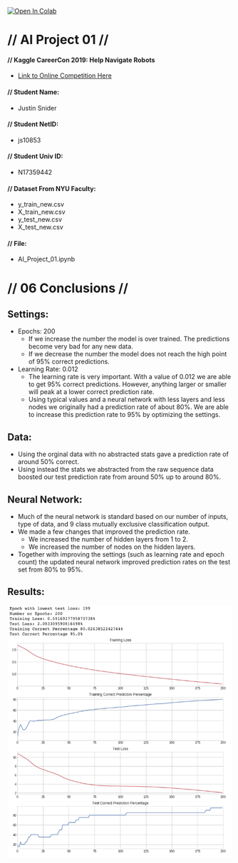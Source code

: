 [![Open In Colab](https://colab.research.google.com/assets/colab-badge.svg)](https://colab.research.google.com/github/aobject/NYU-AI-Project-01/blob/master/AI_Project_01.ipynb)

# // **AI Project 01** //
#### // **Kaggle CareerCon 2019:** Help Navigate Robots

- [Link to Online Competition Here](https://www.kaggle.com/c/career-con-2019/overview)

#### // Student Name: 
- Justin Snider 

#### // Student NetID: 
- js10853

#### // Student Univ ID: 
- N17359442

#### // Dataset From NYU Faculty:
- y_train_new.csv
- X_train_new.csv
- y_test_new.csv
- X_test_new.csv

#### // File:
- AI_Project_01.ipynb

# // **06 Conclusions** // 
## Settings: 
- Epochs: 200 
  - If we increase the number the model is over trained. The predictions become very bad for any new data. 
  - If we decrease the number the model does not reach the high point of 95% correct predictions. 
- Learning Rate: 0.012
  - The learning rate is very important. With a value of 0.012 we are able to get 95% correct predictions. However, anything larger or smaller will peak at a lower correct prediction rate. 
  - Using typical values and a neural network with less layers and less nodes we originally had a prediction rate of about 80%. We are able to increase this prediction rate to 95% by optimizing the settings. 

## Data: 
- Using the orginal data with no abstracted stats gave a prediction rate of around 50% correct. 
- Using instead the stats we abstracted from the raw sequence data boosted our test prediction rate from around 50% up to around 80%. 

## Neural Network: 
- Much of the neural network is standard based on our number of inputs, type of data, and 9 class mutually exclusive classification output. 
- We made a few changes that improved the prediction rate.
  - We increased the number of hidden layers from 1 to 2. 
  - We increased the number of nodes on the hidden layers. 
- Together with improving the settings (such as learning rate and epoch count) the updated neural network improved prediction rates on the test set from 80% to 95%. 

## Results: 
![stats graph](https://raw.githubusercontent.com/aobject/NYU-AI-Project-01/master/images/Stats.png?token=AEVXDABE4CME4QBGHVBXZRC6MR5CU)
